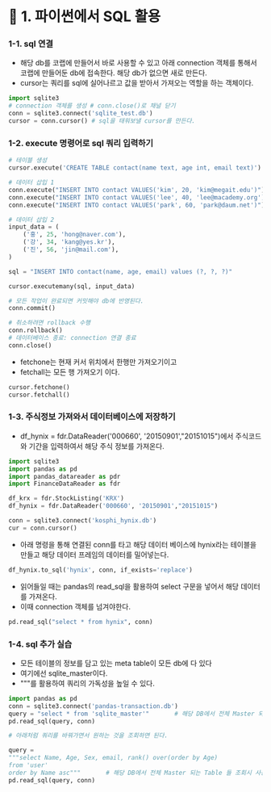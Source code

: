 # 📌 1. 파이썬에서 SQL 활용
### 1-1. sql 연결
- 해당 db를 코랩에 만들어서 바로 사용할 수 있고 아래 connection 객체를 통해서 코랩에 만들어둔 db에 접속한다. 해당 db가 없으면 새로 만든다.
- cursor는 쿼리를 sql에 실어나르고 값을 받아서 가져오는 역할을 하는 객체이다.
```py
import sqlite3
# connection 객체를 생성 # conn.close()로 채널 닫기
conn = sqlite3.connect('sqlite_test.db')
cursor = conn.cursor() # sql을 태워보낼 cursor를 만든다.
```

### 1-2. execute 명령어로 sql 쿼리 입력하기
```py
# 테이블 생성
cursor.execute('CREATE TABLE contact(name text, age int, email text)')

# 데이터 삽입 1
conn.execute("INSERT INTO contact VALUES('kim', 20, 'kim@megait.edu')")
conn.execute("INSERT INTO contact VALUES('lee', 40, 'lee@macademy.org')")
conn.execute("INSERT INTO contact VALUES('park', 60, 'park@daum.net')")

# 데이터 삽입 2
input_data = (
    ('홍', 25, 'hong@naver.com'),
    ('강', 34, 'kang@yes.kr'),
    ('진', 56, 'jin@mail.com'),
)

sql = "INSERT INTO contact(name, age, email) values (?, ?, ?)"

cursor.executemany(sql, input_data)

# 모든 작업이 완료되면 커밋해야 db에 반영된다.
conn.commit()

# 취소하려면 rollback 수행
conn.rollback()
# 데이터베이스 종료: connection 연결 종료
conn.close()
```
- fetchone는 현재 커서 위치에서 한행만 가져오기이고
- fetchall는 모든 행 가져오기 이다.
```py
cursor.fetchone()
cursor.fetchall()
```

### 1-3. 주식정보 가져와서 데이터베이스에 저장하기
- df_hynix = fdr.DataReader('000660', '20150901',"20151015")에서 주식코드와 기간을 입력하여서 해당 주식 정보를 가져온다.
```py
import sqlite3
import pandas as pd
import pandas_datareader as pdr
import FinanceDataReader as fdr

df_krx = fdr.StockListing('KRX')
df_hynix = fdr.DataReader('000660', '20150901',"20151015")

conn = sqlite3.connect('kosphi_hynix.db')
cur = conn.cursor()
```
- 아래 명령을 통해 연결된 conn를 타고 해당 데이터 베이스에 hynix라는 테이블을 만들고 해당 데이터 프레임의 데이터를 밀어넣는다.
```py
df_hynix.to_sql('hynix', conn, if_exists='replace')
```
- 읽어들일 때는 pandas의 read_sql을 활용하여 select 구문을 넣어서 해당 데이터를 가져온다.
- 이때 connection 객체를 넘겨야한다.
```py
pd.read_sql("select * from hynix", conn)
```

### 1-4. sql 추가 실습
- 모든 테이블의 정보를 담고 있는 meta table이 모든 db에 다 있다
- 여기에선 sqlite_master이다.
- """를 활용하여 쿼리의 가독성을 높일 수 있다.
```py
import pandas as pd
conn = sqlite3.connect('pandas-transaction.db')
query = "select * from 'sqlite_master'"       # 해당 DB에서 전체 Master 되는 Table 들 조회시 사용
pd.read_sql(query, conn)

# 아래처럼 쿼리를 바꿔가면서 원하는 것을 조회하면 된다.

query = 
"""select Name, Age, Sex, email, rank() over(order by Age) 
from 'user' 
order by Name asc"""       # 해당 DB에서 전체 Master 되는 Table 들 조회시 사용
pd.read_sql(query, conn)
```